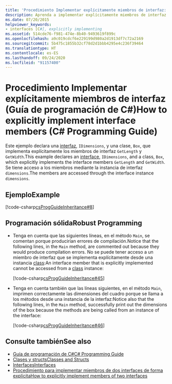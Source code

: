 ```yaml
---
title: 'Procedimiento Implementar explícitamente miembros de interfaz: Guía de programación de C#'
description: Aprenda a implementar explícitamente miembros de interfaz en este ejemplo de C#. Se accede a los miembros mediante la instancia de interfaz.
ms.date: 07/20/2015
helpviewer_keywords:
- interfaces [C#], explicitly implementing
ms.assetid: 514cde76-f981-474e-8b40-9493619f899c
ms.openlocfilehash: a9c019cdcf6e229199d980a2d1913df7c72a2169
ms.sourcegitcommit: 5b475c1855b32cf78d2d1bbb4295e4c236f39464
ms.translationtype: HT
ms.contentlocale: es-ES
ms.lasthandoff: 09/24/2020
ms.locfileid: "91157400"
---
```

# <a name="how-to-explicitly-implement-interface-members-c-programming-guide"></a><span data-ttu-id="c6928-104">Procedimiento Implementar explícitamente miembros de interfaz (Guía de programación de C#)</span><span class="sxs-lookup"><span data-stu-id="c6928-104">How to explicitly implement interface members (C# Programming Guide)</span></span>

<span data-ttu-id="c6928-105">Este ejemplo declara una [interfaz](../../language-reference/keywords/interface.md), `IDimensions`, y una clase, `Box`, que implementa explícitamente los miembros de interfaz `GetLength` y `GetWidth`.</span><span class="sxs-lookup"><span data-stu-id="c6928-105">This example declares an [interface](../../language-reference/keywords/interface.md), `IDimensions`, and a class, `Box`, which explicitly implements the interface members `GetLength` and `GetWidth`.</span></span> <span data-ttu-id="c6928-106">Se tiene acceso a los miembros mediante la instancia de interfaz `dimensions`.</span><span class="sxs-lookup"><span data-stu-id="c6928-106">The members are accessed through the interface instance `dimensions`.</span></span>  
  
## <a name="example"></a><span data-ttu-id="c6928-107">Ejemplo</span><span class="sxs-lookup"><span data-stu-id="c6928-107">Example</span></span>  

 [!code-csharp[csProgGuideInheritance#8](~/samples/snippets/csharp/VS_Snippets_VBCSharp/csProgGuideInheritance/CS/Inheritance.cs#8)]  
  
## <a name="robust-programming"></a><span data-ttu-id="c6928-108">Programación sólida</span><span class="sxs-lookup"><span data-stu-id="c6928-108">Robust Programming</span></span>  
  
- <span data-ttu-id="c6928-109">Tenga en cuenta que las siguientes líneas, en el método `Main`, se comentan porque producirían errores de compilación.</span><span class="sxs-lookup"><span data-stu-id="c6928-109">Notice that the following lines, in the `Main` method, are commented out because they would produce compilation errors.</span></span> <span data-ttu-id="c6928-110">No se puede tener acceso a un miembro de interfaz que se implementa explícitamente desde una instancia [class](../../language-reference/keywords/class.md):</span><span class="sxs-lookup"><span data-stu-id="c6928-110">An interface member that is explicitly implemented cannot be accessed from a [class](../../language-reference/keywords/class.md) instance:</span></span>  
  
     [!code-csharp[csProgGuideInheritance#45](~/samples/snippets/csharp/VS_Snippets_VBCSharp/csProgGuideInheritance/CS/Inheritance.cs#45)]  
  
- <span data-ttu-id="c6928-111">Tenga en cuenta también que las líneas siguientes, en el método `Main`, imprimen correctamente las dimensiones del cuadro porque se llama a los métodos desde una instancia de la interfaz:</span><span class="sxs-lookup"><span data-stu-id="c6928-111">Notice also that the following lines, in the `Main` method, successfully print out the dimensions of the box because the methods are being called from an instance of the interface:</span></span>  
  
     [!code-csharp[csProgGuideInheritance#46](~/samples/snippets/csharp/VS_Snippets_VBCSharp/csProgGuideInheritance/CS/Inheritance.cs#46)]  
  
## <a name="see-also"></a><span data-ttu-id="c6928-112">Consulte también</span><span class="sxs-lookup"><span data-stu-id="c6928-112">See also</span></span>

- [<span data-ttu-id="c6928-113">Guía de programación de C#</span><span class="sxs-lookup"><span data-stu-id="c6928-113">C# Programming Guide</span></span>](../index.md)
- [<span data-ttu-id="c6928-114">Clases y structs</span><span class="sxs-lookup"><span data-stu-id="c6928-114">Classes and Structs</span></span>](../classes-and-structs/index.md)
- [<span data-ttu-id="c6928-115">Interfaces</span><span class="sxs-lookup"><span data-stu-id="c6928-115">Interfaces</span></span>](./index.md)
- [<span data-ttu-id="c6928-116">Procedimiento para implementar miembros de dos interfaces de forma explícita</span><span class="sxs-lookup"><span data-stu-id="c6928-116">How to explicitly implement members of two interfaces</span></span>](./how-to-explicitly-implement-members-of-two-interfaces.md)
